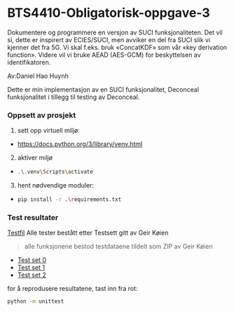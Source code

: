 # BTS4410-Obligatorisk-oppgave-3
Dokumentere og programmere en versjon av SUCI funksjonaliteten. Det vil si, dette er inspirert av ECIES/SUCI, men avviker en del fra SUCI slik vi kjenner det fra 5G. Vi skal f.eks. bruk «ConcatKDF» som vår «key derivation function». Videre vil vi bruke AEAD (AES-GCM) for beskyttelsen av identifikatoren.

Av:Daniel Hao Huynh <br>

Dette er min implementasjon av en SUCI funksjonalitet, Deconceal funksjonalitet i tillegg til testing av Deconceal.
### Oppsett av prosjekt
1. sett opp virtuell miljø:
- https://docs.python.org/3/library/venv.html
2. aktiver miljø
- ```sh
  .\.venv\Scripts\activate
  ``` 
3. hent nødvendige moduler:
- ```sh
  pip install -r .\requirements.txt
  ```


### Test resultater
[Testfil](https://github.com/Mystodan/BTS4410-Obligatorisk-oppgave-3/blob/main/test_Home.py)
Alle tester bestått etter Testsett gitt av Geir Køien
> alle funksjonene bestod testdataene tildelt som ZIP av Geir Køien<br>
- [Test set 0](https://github.com/Mystodan/BTS4410-Obligatorisk-oppgave-3/blob/main/TEST_SET_0.zip)
- [Test set 1](https://github.com/Mystodan/BTS4410-Obligatorisk-oppgave-3/blob/main/TEST_SET_1.zip)
- [Test set 2](https://github.com/Mystodan/BTS4410-Obligatorisk-oppgave-3/blob/main/TEST_SET_2.zip)
 


for å reprodusere resultatene, tast inn fra rot: <br>
```sh
python -m unittest
```

